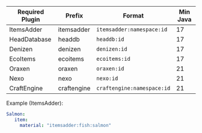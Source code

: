 | Required Plugin | Prefix      | Format                     | Min Java |
|-----------------|-------------|----------------------------|----------|
| ItemsAdder      | itemsadder  | `itemsadder:namespace:id`  | 17       |
| HeadDatabase    | headdb      | `headdb:id`                | 17       |
| Denizen         | denizen     | `denizen:id`               | 17       |
| EcoItems        | ecoitems    | `ecoitems:id`              | 17       |
| Oraxen          | oraxen      | `oraxen:id`                | 21       |
| Nexo            | nexo        | `nexo:id`                  | 21       |
| CraftEngine     | craftengine | `craftengine:namespace:id` | 21       |

Example (ItemsAdder):
```yaml
Salmon:
   item:
     material: "itemsadder:fish:salmon"
```
